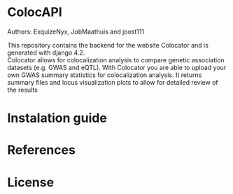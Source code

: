 # ColocAPI
Authors: ExquizeNyx, JobMaathuis and joost111

This repository contains the backend for the website Colocator and is generated with django 4.2. <br>
Colocator allows for colocalization analysis to compare genetic association datasets (e.g. GWAS and eQTL). 
With Colocator you are able to upload your own GWAS summary statistics for colocalization analysis.
It returns summary files and locus visualization plots to allow for detailed review of the results

# Instalation guide

# References

# License

